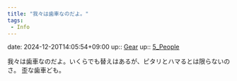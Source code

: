 ```yaml
---
title: "我々は歯車なのだよ。"
tags:
 - Info
---
```


date: 2024-12-20T14:05:54+09:00
up:: [Gear](../Bar/Novel/Topics/Gear.md)
up:: [5_People](../Bar/Novel/Nacaria/5_People.md)

我々は歯車なのだよ。いくらでも替えはあるが、ピタリとハマるとは限らないのさ。
歪な歯車ども。